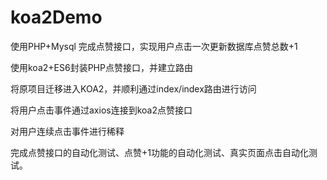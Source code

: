 # koa2Demo
  
  使用PHP+Mysql 完成点赞接口，实现用户点击一次更新数据库点赞总数+1
  
  使用koa2+ES6封装PHP点赞接口，并建立路由
  
  将原项目迁移进入KOA2，并顺利通过index/index路由进行访问
  
  将用户点击事件通过axios连接到koa2点赞接口
  
  对用户连续点击事件进行稀释
  
  完成点赞接口的自动化测试、点赞+1功能的自动化测试、真实页面点击自动化测试。
